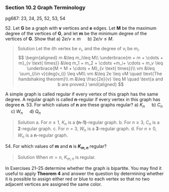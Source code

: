 ### Section 10.2 Graph Terminology
pg687: 23, 24, 25, 52, 53, 54

52\. Let **G** be a graph with **v** vertices and **e** edges. Let **M** be the maximum degree of the vertices of **G**, and let **m** be the minimum degree of the vertices of **G**. Show that
a) $2e/v \geq m$ &emsp; b) $2e/v \leq M$.
>Solution
Let the $i$th vertex be $v_i$, and the degree of $v_i$ be $m_i$.
$$
\begin{aligned}
m &\leq m_i\leq M\\
\underbrace{m + m + \cdots + m}_{v \text{ times}} &\leq m_1 + m_2 + \cdots +m_i+ \cdots + m_v \leq \underbrace{M + M + \cdots + M}_{v \text{ times}}\\
vm &\leq \sum_{i\in v}{deg(v_i)} \leq vM\\
vm &\leq 2e \leq vM \quad \text{The handshaking theorem}\\
m &\leq \frac{2e}{v} \leq M \quad \text{a and b are proved.}
\end{aligned}
$$

A simple graph is called regular if every vertex of this graph has the same degree. A regular graph is called **n**-regular if every vertex in this graph has degree **n**.
53\. For which values of **n** are these graphs regular?
a) $K_n$ &emsp; b) $C_n$ &emsp; c) $W_n$ &emsp; d) $Q_n$
>Solution
a. For $n\geq 1$, $K_n$ is a **(n-1)**-regular graph.
b. For $n\geq 3$, $C_n$ is a **2**-regular graph.
c. For $n=3$, $W_n$ is a **3**-regular graph.
d. For $n \geq 0$, $W_n$ is a **n**-regular graph.

54\. For which values of **m** and **n** is **$K_{m,n}$** regular?
>Solution
When $m=n$, $K_{m,n}$ is regular.

In Exercises 21–25 determine whether the graph is bipartite. You may find it useful to apply **Theorem 4** and answer the question by determining whether it is possible to assign either red or blue to each vertex so that no two adjacent vertices are assigned the same color.

